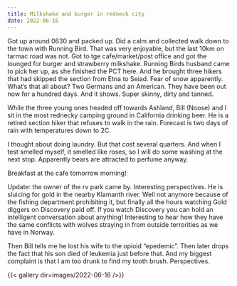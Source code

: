 ```yaml
---
title: Milkshake and burger in redneck city
date: 2022-06-16
---
```


Got up around 0630 and packed up. Did a calm and collected walk down to the town with Running Bird. That was very enjoyable, but the last 10km on tarmac road was not. Got to tge cafe/market/post office and got the lounged for burger and strawberry milkshake. Running Birds husband came to pick her up, as she finished the PCT here. And he brought three hikers that had skipped the section from Etna to Seiad. Fear of snow apparently. What’s that all about? Two Germans and an American. They have been out now for a hundred days. And it shows. Super skinny, dirty and tanned.

While the three young ones headed off towards Ashland, Bill (Noose) and I sit in the most rednecky camping ground in California drinking beer. He is a retired section hiker that refuses to walk in the rain. Forecast is two days of rain with temperatures down to 2C.

I thought about doing laundry. But that cost several quarters. And when I test smelled myself, it smelled like roses, so I will do some washing at the next stop. Apparently bears are attracted to perfume anyway.

Breakfast at the cafe tomorrow morning!

Update: the owner of the rv park came by. Interesting perspectives. He is sluicing for gold in the nearby Klamanth river. Well not anymore because of the fishing department prohibiting it, but finally all the hours watching Gold diggers on Discovery paid off. If you watch Discovery you can hold an intelligent conversation about anything! Interesting to hear how they have the same conflicts with wolves straying in from outside terrorities as we have in Norway. 

Then Bill tells me he lost his wife to the opioid “epedemic”. Then later drops the fact that his son died of leukemia just before that. And my biggest complaint is that I am too drunk to find my tooth brush. Perspectives.

{{< gallery dir=images/2022-06-16 />}}